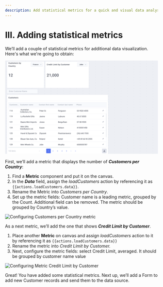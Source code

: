 ```yaml
---
description: Add statistical metrics for a quick and visual data analysis
---
```


# III. Adding statistical metrics

We’ll add a couple of statistical metrics for additional data visualization. Here's what we're going to obtain:

![](<../../.gitbook/assets/Screenshot 2021-11-03 at 17.32.49.png>)

First, we’ll add a metric that displays the number of _**Customers per Country**_:

1. Find a **Metric** component and put it on the canvas.
2. In the _**Data**_ field, assign the _loadCustomers_ action by referencing it as `{{actions.loadCustomers.data}}`.
3. Rename the Metric into _Customers per Country_.&#x20;
4. Set up the metric fields: Customer name is a leading metric, grouped by the Count. Additional field can be removed. The metric should be grouped by Country’s value.

![Configuring Customers per Country metric](<../../.gitbook/assets/metric2Opr (1).gif>)

As a next metric, we’ll add the one that shows _**Credit Limit by Customer**_.&#x20;

1. Place another **Metric** on canvas and assign _loadCustomers_ action to it by referencing it as `{{actions.loadCustomers.data}}`&#x20;
2. Rename the metric into _Credit Limit by Customer._
3. Next, configure the metric fields: select Сredit Limit, averaged. It should be grouped by customer name value

![Configuring Metric Credit Limit by Customer](<../../.gitbook/assets/metricOpt (2).gif>)

Great! You have added some statistical metrics. Next up, we’ll add a Form to add new Customer records and send them to the data source.

